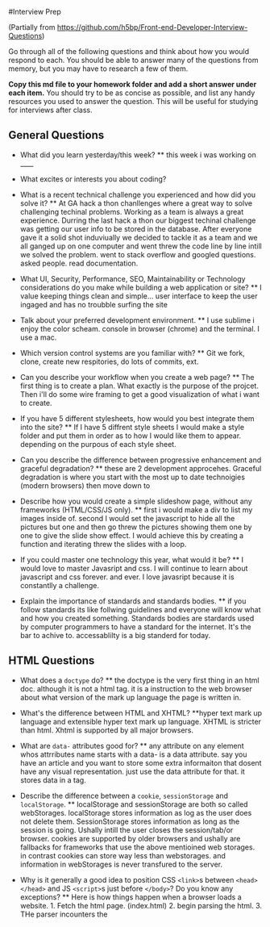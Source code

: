 #Interview Prep

(Partially from https://github.com/h5bp/Front-end-Developer-Interview-Questions)

Go through all of the following questions and think about how you would respond to each. You should be able to answer many of the questions from memory, but you may have to research a few of them.

**Copy this md file to your homework folder and add a short answer under each item.** You should try to be as concise as possible, and list any handy resources you used to answer the question. This will be useful for studying for interviews after class.

## General Questions

* What did you learn yesterday/this week?
** this week i was working on ____

* What excites or interests you about coding?

* What is a recent technical challenge you experienced and how did you solve it?
** At GA hack a thon chanllenges where a great way to solve challenging techinal problems. Working as a team is always a great experience. Durring the last hack a thon our biggest techinal challenge was getting our user info to be stored in the database. After everyone gave it a solid shot induviually we decided to tackle it as a team and we all ganged up on one computer and went threw the code line by line intill we solved the problem. went to stack overflow and googled questions. asked people. read documentation.

* What UI, Security, Performance, SEO, Maintainability or Technology considerations do you make while building a web application or site?
** I value keeping things clean and simple... user interface to keep the user ingaged and has no troubble surfing the site

* Talk about your preferred development environment.
** I use sublime i enjoy the color scheam. console in browser (chrome) and the terminal. I use a mac.

* Which version control systems are you familiar with?
** Git we fork, clone, create new respitories, do lots of commits, ext. 

* Can you describe your workflow when you create a web page?
** The first thing is to create a plan. What exactly is the purpose of the projcet. Then i'll do some wire framing to get a good visualization of what i want to create. 

* If you have 5 different stylesheets, how would you best integrate them into the site?
** If I have 5 diffrent style sheets I would make a style folder and put them in order as to how I would like them to appear. depending on the purpous of each style sheet.

* Can you describe the difference between progressive enhancement and graceful degradation?
** these are 2 development approcehes. Graceful degradation is where you start with the most up to date technoigies (modern browsers) then move down to

* Describe how you would create a simple slideshow page, without any frameworks (HTML/CSS/JS only).
** first i would make a div to list my images inside of. second I would set the javascript to hide all the pictures but one and then go threw the pictures showing them one by one to give the slide show effect. I would achieve this by creating a function and iterating threw the slides with a loop.

* If you could master one technology this year, what would it be?
** I would love to master Javasript and css. I will continue to learn about javascript and css forever. and ever. I love javasript because it is constantlly a challenge.

* Explain the importance of standards and standards bodies.
** if you follow standards its like follwing guidelines and everyone will know what and how you created something. Standards bodies are stardards used by computer programmers to have a standard for the internet. It's the bar to achive to. accessablilty is a big standerd for today. 

## HTML Questions

* What does a `doctype` do?
** the doctype is the very first thing in an html doc. although it is not a html tag. it is a instruction to the web browser about what version of the mark up language the page is written in. 

* What's the difference between HTML and XHTML?
**hyper text mark up language and extensible hyper text mark up language. XHTML is stricter than html. Xhtml is supported by all major browsers.

* What are `data-` attributes good for?
** any attribute on any element whos attrributes name starts with a data- is a data attribute. say you have an article and you want to store some extra informaiton that dosent have any visual representation. just use the data attribute for that. it stores data in a tag. 

* Describe the difference between a `cookie`, `sessionStorage` and `localStorage`.
** localStorage and sessionStorage are both so called webStorages. localStorage stores information as log as the user does not delete them. SessionStorage stores information as long as the session is going. Ushally intill the user closes the session/tab/or browser. cookies are supported by older browsers and ushally are fallbacks for frameworks that use the above mentioined web storages. in contrast cookies can store way less than webstorages. and information in webStorages is never transfured to the server.

* Why is it generally a good idea to position CSS `<link>`s between `<head></head>` and JS `<script>`s just before `</body>`? Do you know any exceptions?
** Here is how things happen when a browser loads a website. 1. Fetch the html page. (index.html) 2. begin parsing the html. 3. THe parser incounters the <script> tags refrecing an exteral script file. 4. the browser requests the script file. Meanwhile the parser blocks and stops parsing the other html on your page. 5. after some time the <script> is downloaded and subsequently executed. 6. the parser continues parsing the rest of the html document. It is a good idea to put the css links before the <body> starts so that your styles load quickly and the user sees somthing right away instead of a blank page. 


## CSS Questions

* What is the difference between classes and IDs in CSS?
** the implied rule is no two elements should have the same ids. many elements on a page can have the same class. an identifier (id) must be specific to a certin indentifer. An Id is unique and a class is not. 

* What's the difference between "resetting" and "normalizing" CSS? Which would you choose, and why?
** resetting css means getting rid of all styining and normalizing css means making sure the styling is consistant threwout all browsers. normalizing css is faster since it maintains some styles that makes sence for certian classes such as headings. Normalizing is mainly a set of default styles, based on what the author thought would look good, and consistant across browsers. Reset basiclly stips styinings from elements so you have more controll over the stying of everything.

* Describe Floats and how they work.
** A float specifies that an element sould be taken from the normal flow and placed along the left or right side of the container, where the text and inline elements will wrap around it. floats allow elements to be pushed to the left or the right  allowing other elements to be wrapped around it. floats are often used with images but they are also useful when working with layouts.

* Describe z-index and how stacking context is formed.
** with out z-index divs stack in a specific order. without z-index you content will mostlikley overlap. if you want to specificy the stcking order you have to position the element and use the z-index property. the z index specifies the stack order of an element. an element with a greater stack order is allways in front of an element with a lower stack order. 

* Have you ever used a grid system, and if so, what do you prefer?
** bootstrap and http://materializecss.com/ http://foundation.zurb.com/ THey are straight forward and easy to use some are better for a qick layout some are more versitile.  

* Have you used or implemented media queries or mobile specific layouts/CSS?
 
* How do you optimize your webpages for print?
** you can create a style sheet for print. you can create a style sheet and set the media querry to "print" at the end of the element in the header. this will allow you to create custom css classes applied only at the time of print. make sure your structured css file is given a media attribute "all". Set content area to 600px. to insure the words dont run off the page. you can remove the header and any background images.

* What are the advantages/disadvantages of using CSS preprocessors?
** A css processor is a scripting language that extends css by allowing developers to write code in one languge and then compile it into css. SCSS is a css processer allows you to use things like variables, nested rules, inline imports and more. they also help keep things organized.

  * Describe what you like and dislike about the CSS preprocessors you have used.

* How would you implement a web design comp that uses non-standard fonts?
** Ifs its a google font just use a link tag with the minimum amout of fonts neccessary. online font generators are easy to use. they can be put in css files if they are caarzy long. 

* Explain how a browser determines what elements match a CSS selector.
** Browsers read selectors from right to left. First looking for all elements matching the key selector(the right most). then it checks if it matches or is under the next (left most) element.

* Explain your understanding of the box model and how you would tell the browser in CSS to render your layout in different box models.
** the box model is the box that wraps around every html element. It consists of margins, borders padding and the actual content. 
* What does ```* { box-sizing: border-box; }``` do? What are its advantages?
** if you set a width, and add padding and boarders, the total width won't change. The inner width will adapt. The Advantages are you can play with the padding and boarder values without worring about expanding you box. very convient for column layouts. You can mix percentages with pixel values, so you don't have to worry about a child element for the padding.
* List as many values for the display property that you can remember.
* What's the difference between inline and inline-block?
** elements with display inline-block are like display inline elements but they can have a width and height. That means you can use an inline-block elements as a block while flowing it within textor other elements.
* What's the difference between a relative, fixed, absolute and statically positioned element?
* The 'C' in CSS stands for Cascading.  How is priority determined in assigning styles (a few examples)?  How can you use this system to your advantage?
* What existing CSS frameworks have you used locally, or in production? How would you change/improve them?
* Have you played around with the new CSS Flexbox or Grid specs?
* Have you ever worked with retina graphics? If so, when and what techniques did you use?
* Explain some of the pros and cons for CSS animations versus JavaScript animations.

## JS Questions

* Explain event delegation
* Explain how `this` works in JavaScript
* Explain how prototypal inheritance works
* Why is it called a Ternary expression, what does the word "Ternary" indicate?
* What's the difference between a variable that is: `null`, `undefined` or `undeclared`?
  * How would you go about checking for any of these states?
* What is a closure, and how/why would you use one?
* What's a typical use case for anonymous functions?
** ajax calls... if you are exucuting a block of code only once... 
* Difference between: `function Person(){}`, `var person = Person()`, and `var person = new Person()`?
** 1st.function called person  2nd calling a person function 3rd. creating an object out of this function...more to this

* What's the difference between `.call` and `.apply`?
* Explain `Function.prototype.bind`.
* What's the difference between feature detection, feature inference, and using the User Agent string?
* Explain AJAX in as much detail as possible.
** ajax is used to make things such as api requests happens after the page is loaded without reloading the page. ajax is a request and respose to a server. 
* Have you ever used JavaScript templating?
  * If so, what libraries have you used?
* Explain "hoisting".
* Describe event bubbling.
* What's the difference between an "attribute" and a "property"?
* Why is extending built-in JavaScript objects not a good idea?
* What is the difference between `==` and `===`?
* Explain the same-origin policy with regards to JavaScript.
* What is the extent of your experience with Promises and/or their polyfills?
* What are the pros and cons of using Promises instead of callbacks?
* What tools and techniques do you use debugging Javascript code?
* What language constructions do you use for iterating over object properties and array items?

## Database Questions

* Design a database schema for Facebook, with at least 4 models, a complete set of attributes for each model, a 1:M association, and a M:M association.

## Ruby/Rails
* What are ruby gems?
* What is the difference between a symbol and a string?
* What is the difference between a class method and an instance method?
* What is the difference between local variables, instance variables, and class variables?
* What is a range?
* In ruby, what does attr_accessor do?  
* What is the purpose of environment files under the config folder in Rails? (development, test, production)
* What is the purpose of the application.rb file in Rails?
* How can you define a constant?
* What is the purpose of `yield`?
* How do you store API keys when creating an app?
* How do I send parameters through a url?
* Explain MVC
* What is a `before_action`? When would you use it?
* What do controllers do in rails?
* What is RESTful routing?
* What is a polymorphic association?
* What are params?
* How do I make a migration to add a column in Rails?
* What is CSRF? How does Rails protect an app against this?
** 
* What's the difference between `User.find_by_id(1)` and `User.find(1)`?
* What's are classes in Ruby? What are modules? And what's the difference?

## Testing Questions

* What are some advantages/disadvantages to testing your code?
** advantages code is going to come out working downfall is time. 
* What tools would you use to test your code's functionality?
* What is the difference between a unit test and a functional/integration test?
* What is the purpose of a code style linting tool?
* What is End-to-end (E2E) testing? How can it be implemented in frameworks like Angular and Rails?

## Coding Questions:

*Question: What is the value of `foo`?*
```javascript
var foo = 10 + '20';
```

*Question: How would you make this work?*
```javascript
add(2, 5); // 7
add(2)(5); // 7
```

*Question: What value is returned from the following statement?*
```javascript
"i'm a lasagna hog".split("").reverse().join("");
```

*Question: What is the outcome of the two alerts below?*
```javascript
var foo = "Hello";
(function() {
  var bar = " World";
  alert(foo + bar);
})();
alert(foo + bar);
```

*Question: What is the value of `foo.length`?*
```javascript
var foo = [];
foo.push(1);
foo.push(2);
```

*Question: What is the value of `foo.x`?*
```javascript
var foo = {n: 1};
var bar = foo;
foo.x = foo = {n: 2};
```

*Question: What does the following code print?*
```javascript
console.log('one');
setTimeout(function() {
  console.log('two');
}, 0);
console.log('three');
```

## Fun Questions:

* What's a cool project that you've recently worked on?
* What are some things you like about the developer tools you use?
* Do you have any pet projects? What kind?
* How do you like your coffee?
